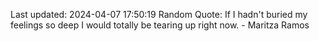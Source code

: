 Last updated: 2024-04-07 17:50:19
Random Quote: If I hadn't buried my feelings so deep I would totally be tearing up right now. - Maritza Ramos
